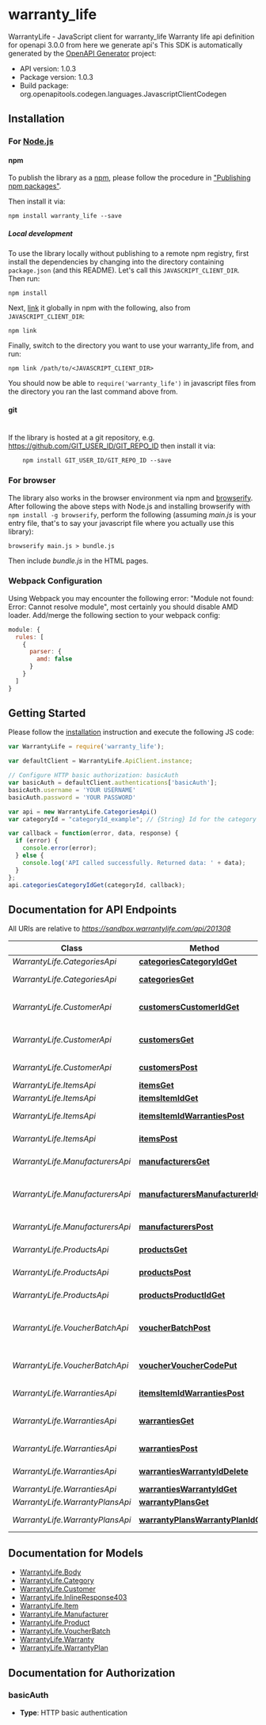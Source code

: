 # warranty_life

WarrantyLife - JavaScript client for warranty_life
Warranty life api definition for openapi 3.0.0 from here we generate api's
This SDK is automatically generated by the [OpenAPI Generator](https://openapi-generator.tech) project:

- API version: 1.0.3
- Package version: 1.0.3
- Build package: org.openapitools.codegen.languages.JavascriptClientCodegen

## Installation

### For [Node.js](https://nodejs.org/)

#### npm

To publish the library as a [npm](https://www.npmjs.com/),
please follow the procedure in ["Publishing npm packages"](https://docs.npmjs.com/getting-started/publishing-npm-packages).

Then install it via:

```shell
npm install warranty_life --save
```

##### Local development

To use the library locally without publishing to a remote npm registry, first install the dependencies by changing
into the directory containing `package.json` (and this README). Let's call this `JAVASCRIPT_CLIENT_DIR`. Then run:

```shell
npm install
```

Next, [link](https://docs.npmjs.com/cli/link) it globally in npm with the following, also from `JAVASCRIPT_CLIENT_DIR`:

```shell
npm link
```

Finally, switch to the directory you want to use your warranty_life from, and run:

```shell
npm link /path/to/<JAVASCRIPT_CLIENT_DIR>
```

You should now be able to `require('warranty_life')` in javascript files from the directory you ran the last
command above from.

#### git
#
If the library is hosted at a git repository, e.g.
https://github.com/GIT_USER_ID/GIT_REPO_ID
then install it via:

```shell
    npm install GIT_USER_ID/GIT_REPO_ID --save
```

### For browser

The library also works in the browser environment via npm and [browserify](http://browserify.org/). After following
the above steps with Node.js and installing browserify with `npm install -g browserify`,
perform the following (assuming *main.js* is your entry file, that's to say your javascript file where you actually
use this library):

```shell
browserify main.js > bundle.js
```

Then include *bundle.js* in the HTML pages.

### Webpack Configuration

Using Webpack you may encounter the following error: "Module not found: Error:
Cannot resolve module", most certainly you should disable AMD loader. Add/merge
the following section to your webpack config:

```javascript
module: {
  rules: [
    {
      parser: {
        amd: false
      }
    }
  ]
}
```

## Getting Started

Please follow the [installation](#installation) instruction and execute the following JS code:

```javascript
var WarrantyLife = require('warranty_life');

var defaultClient = WarrantyLife.ApiClient.instance;

// Configure HTTP basic authorization: basicAuth
var basicAuth = defaultClient.authentications['basicAuth'];
basicAuth.username = 'YOUR USERNAME'
basicAuth.password = 'YOUR PASSWORD'

var api = new WarrantyLife.CategoriesApi()
var categoryId = "categoryId_example"; // {String} Id for the category you would like to retrieve

var callback = function(error, data, response) {
  if (error) {
    console.error(error);
  } else {
    console.log('API called successfully. Returned data: ' + data);
  }
};
api.categoriesCategoryIdGet(categoryId, callback);

```

## Documentation for API Endpoints

All URIs are relative to *https://sandbox.warrantylife.com/api/201308*

Class | Method | HTTP request | Description
------------ | ------------- | ------------- | -------------
*WarrantyLife.CategoriesApi* | [**categoriesCategoryIdGet**](docs/CategoriesApi.md#categoriesCategoryIdGet) | **GET** /categories/{categoryId} |
*WarrantyLife.CategoriesApi* | [**categoriesGet**](docs/CategoriesApi.md#categoriesGet) | **GET** /categories | List of all categories
*WarrantyLife.CustomerApi* | [**customersCustomerIdGet**](docs/CustomerApi.md#customersCustomerIdGet) | **GET** /customers/{customerId} | get customer by customer id
*WarrantyLife.CustomerApi* | [**customersGet**](docs/CustomerApi.md#customersGet) | **GET** /customers | get a customer by refId
*WarrantyLife.CustomerApi* | [**customersPost**](docs/CustomerApi.md#customersPost) | **POST** /customers | Add a new customer
*WarrantyLife.ItemsApi* | [**itemsGet**](docs/ItemsApi.md#itemsGet) | **GET** /items | get an item
*WarrantyLife.ItemsApi* | [**itemsItemIdGet**](docs/ItemsApi.md#itemsItemIdGet) | **GET** /items/{itemId} | get an item
*WarrantyLife.ItemsApi* | [**itemsItemIdWarrantiesPost**](docs/ItemsApi.md#itemsItemIdWarrantiesPost) | **POST** /items/{itemId}/warranties | create warranty
*WarrantyLife.ItemsApi* | [**itemsPost**](docs/ItemsApi.md#itemsPost) | **POST** /items | create new item
*WarrantyLife.ManufacturersApi* | [**manufacturersGet**](docs/ManufacturersApi.md#manufacturersGet) | **GET** /manufacturers | get list of manufacturers
*WarrantyLife.ManufacturersApi* | [**manufacturersManufacturerIdGet**](docs/ManufacturersApi.md#manufacturersManufacturerIdGet) | **GET** /manufacturers/{manufacturerId} | specific manufacturer from warranty life id
*WarrantyLife.ManufacturersApi* | [**manufacturersPost**](docs/ManufacturersApi.md#manufacturersPost) | **POST** /manufacturers | create new manufacturer
*WarrantyLife.ProductsApi* | [**productsGet**](docs/ProductsApi.md#productsGet) | **GET** /products | get a list of products
*WarrantyLife.ProductsApi* | [**productsPost**](docs/ProductsApi.md#productsPost) | **POST** /products | create new product
*WarrantyLife.ProductsApi* | [**productsProductIdGet**](docs/ProductsApi.md#productsProductIdGet) | **GET** /products/{productId} | get a single product by id
*WarrantyLife.VoucherBatchApi* | [**voucherBatchPost**](docs/VoucherBatchApi.md#voucherBatchPost) | **POST** /voucher-batch | create a bunch of vouchers for warranties
*WarrantyLife.VoucherBatchApi* | [**voucherVoucherCodePut**](docs/VoucherBatchApi.md#voucherVoucherCodePut) | **PUT** /voucher/{voucherCode} | issue a warranty from the batch
*WarrantyLife.WarrantiesApi* | [**itemsItemIdWarrantiesPost**](docs/WarrantiesApi.md#itemsItemIdWarrantiesPost) | **POST** /items/{itemId}/warranties | create warranty
*WarrantyLife.WarrantiesApi* | [**warrantiesGet**](docs/WarrantiesApi.md#warrantiesGet) | **GET** /warranties | get warranty by query params
*WarrantyLife.WarrantiesApi* | [**warrantiesPost**](docs/WarrantiesApi.md#warrantiesPost) | **POST** /warranties | create warranty
*WarrantyLife.WarrantiesApi* | [**warrantiesWarrantyIdDelete**](docs/WarrantiesApi.md#warrantiesWarrantyIdDelete) | **DELETE** /warranties/{warrantyId} | delete an item
*WarrantyLife.WarrantiesApi* | [**warrantiesWarrantyIdGet**](docs/WarrantiesApi.md#warrantiesWarrantyIdGet) | **GET** /warranties/{warrantyId} | get an item
*WarrantyLife.WarrantyPlansApi* | [**warrantyPlansGet**](docs/WarrantyPlansApi.md#warrantyPlansGet) | **GET** /warranty-plans |
*WarrantyLife.WarrantyPlansApi* | [**warrantyPlansWarrantyPlanIdGet**](docs/WarrantyPlansApi.md#warrantyPlansWarrantyPlanIdGet) | **GET** /warranty-plans/{warrantyPlanId} |


## Documentation for Models

 - [WarrantyLife.Body](docs/Body.md)
 - [WarrantyLife.Category](docs/Category.md)
 - [WarrantyLife.Customer](docs/Customer.md)
 - [WarrantyLife.InlineResponse403](docs/InlineResponse403.md)
 - [WarrantyLife.Item](docs/Item.md)
 - [WarrantyLife.Manufacturer](docs/Manufacturer.md)
 - [WarrantyLife.Product](docs/Product.md)
 - [WarrantyLife.VoucherBatch](docs/VoucherBatch.md)
 - [WarrantyLife.Warranty](docs/Warranty.md)
 - [WarrantyLife.WarrantyPlan](docs/WarrantyPlan.md)


## Documentation for Authorization


### basicAuth

- **Type**: HTTP basic authentication

